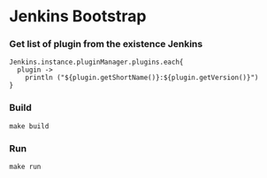 # Jenkins Bootstrap

### Get list of plugin from the existence Jenkins
```
Jenkins.instance.pluginManager.plugins.each{
  plugin -> 
    println ("${plugin.getShortName()}:${plugin.getVersion()}")
}
```

### Build
```
make build
```

### Run
```
make run
```